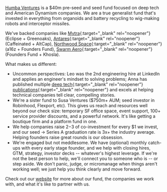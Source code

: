 [Humba Ventures](https://humbaventures.com/) is a $40m pre-seed and seed fund focused on deep tech and American Dynamism companies. We are a true generalist fund that's invested in everything from organoids and battery recycling to wig-making robots and interceptor missiles.

We've backed companies like [Mytra](https://mytra.ai/){:target="_blank" rel="noopener"} (Eclipse + Greenoaks), [Antares](https://antaresindustries.com/){:target="_blank" rel="noopener"} (Caffeinated + AltCap), [Northwood Space](https://www.northwoodspace.io/){:target="_blank" rel="noopener"} (a16z + Founders Fund), [Swarm Aero](https://www.swarm.aero/){:target="_blank" rel="noopener"} (Founders Fund + Khosla).

What makes us different:
* Uncommon perspectives: Leo was the 2nd engineering hire at LinkedIn and applies an engineer's mindset to solving problems; Anna has published multiple [deep tech](https://blog.humbaventures.com/s/how-its-built){:target="_blank" rel="noopener"} [publications](https://research.contrary.com/foundations-and-frontiers){:target="_blank" rel="noopener"} and excels at helping technical companies tell clear, compelling stories.
* We're a sister fund to Susa Ventures ($750m+ AUM; seed investor in Robinhood, Flexport, etc). This gives us reach and resources well beyond our check size: temporary SF office space, event support, 100+ service provider discounts, and a powerful network. It's like getting a boutique firm and a platform fund in one.
* We help companies raise $2-$3 of co-investment for every $1 we invest, and our seed → Series A graduation rate is 3x+ the industry average. Helping founders raise great rounds is our obsession.
* We're engaged but not meddlesome. We have (optional) monthly catch-ups with every early stage founder, and we help with closing hires, GTM, strategy, investor decks -- whatever's highest leverage. If we're not the best person to help, we'll connect you to someone who is -- or step aside. We don't panic, judge, or micromanage when things aren't working well; we just help you think clearly and move forward.

Check out our [website](https://humbaventures.com/) for more about our fund, the companies we work with, and what it's like to partner with us.
